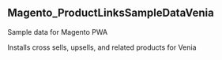 ## Magento_ProductLinksSampleDataVenia

Sample data for Magento PWA

Installs cross sells, upsells, and related products for Venia
